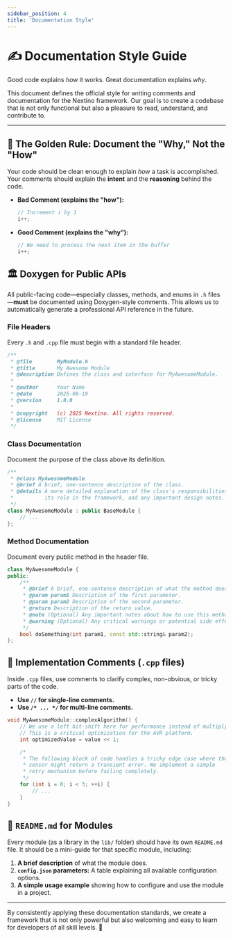 ```yaml
---
sidebar_position: 4
title: 'Documentation Style'
---
```


# ✍️ Documentation Style Guide

Good code explains *how* it works. Great documentation explains *why*.

This document defines the official style for writing comments and documentation for the Nextino framework. Our goal is to create a codebase that is not only functional but also a pleasure to read, understand, and contribute to.

---

## 📜 The Golden Rule: Document the "Why," Not the "How"

Your code should be clean enough to explain *how* a task is accomplished. Your comments should explain the **intent** and the **reasoning** behind the code.

* **Bad Comment (explains the "how"):**

    ```cpp
    // Increment i by 1
    i++; 
    ```

* **Good Comment (explains the "why"):**

    ```cpp
    // We need to process the next item in the buffer
    i++;
    ```

## 🏛️ Doxygen for Public APIs

All public-facing code—especially classes, methods, and enums in `.h` files—**must** be documented using Doxygen-style comments. This allows us to automatically generate a professional API reference in the future.

### File Headers

Every `.h` and `.cpp` file must begin with a standard file header.

```cpp
/**
 * @file        MyModule.h
 * @title       My Awesome Module
 * @description Defines the class and interface for MyAwesomeModule.
 *
 * @author      Your Name
 * @date        2025-08-19
 * @version     1.0.0
 *
 * @copyright   (c) 2025 Nextino. All rights reserved.
 * @license     MIT License
 */
```

### Class Documentation

Document the purpose of the class above its definition.

```cpp
/**
 * @class MyAwesomeModule
 * @brief A brief, one-sentence description of the class.
 * @details A more detailed explanation of the class's responsibilities,
 *          its role in the framework, and any important design notes.
 */
class MyAwesomeModule : public BaseModule {
    // ...
};
```

### Method Documentation

Document every public method in the header file.

```cpp
class MyAwesomeModule {
public:
    /**
     * @brief A brief, one-sentence description of what the method does.
     * @param param1 Description of the first parameter.
     * @param param2 Description of the second parameter.
     * @return Description of the return value.
     * @note (Optional) Any important notes about how to use this method.
     * @warning (Optional) Any critical warnings or potential side effects.
     */
    bool doSomething(int param1, const std::string& param2);
};
```

## 🧠 Implementation Comments (`.cpp` files)

Inside `.cpp` files, use comments to clarify complex, non-obvious, or tricky parts of the code.

* **Use `//` for single-line comments.**
* **Use `/* ... */` for multi-line comments.**

```cpp
void MyAwesomeModule::complexAlgorithm() {
    // We use a left bit-shift here for performance instead of multiplying by 2.
    // This is a critical optimization for the AVR platform.
    int optimizedValue = value << 1;

    /*
     * The following block of code handles a tricky edge case where the
     * sensor might return a transient error. We implement a simple
     * retry mechanism before failing completely.
     */
    for (int i = 0; i < 3; ++i) {
        // ...
    }
}
```

## 📖 `README.md` for Modules

Every module (as a library in the `lib/` folder) should have its own `README.md` file. It should be a mini-guide for that specific module, including:

1. **A brief description** of what the module does.
2. **`config.json` parameters:** A table explaining all available configuration options.
3. **A simple usage example** showing how to configure and use the module in a project.

---

By consistently applying these documentation standards, we create a framework that is not only powerful but also welcoming and easy to learn for developers of all skill levels. 💖
